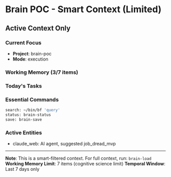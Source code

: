 # Brain POC - Smart Context (Limited)

## Active Context Only

### Current Focus
- **Project**: brain-poc
- **Mode**: execution

### Working Memory (3/7 items)
### Today's Tasks


### Essential Commands
```bash
search: ~/bin/bf 'query'
status: brain-status
save: brain-save
```

### Active Entities
- claude_web: AI agent, suggested job_dread_mvp

---
**Note**: This is a smart-filtered context. For full context, run: `brain-load`
**Working Memory Limit**: 7 items (cognitive science limit)
**Temporal Window**: Last 7 days only
